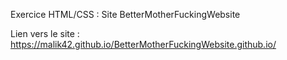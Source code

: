 Exercice HTML/CSS : Site BetterMotherFuckingWebsite

Lien vers le site : https://malik42.github.io/BetterMotherFuckingWebsite.github.io/
